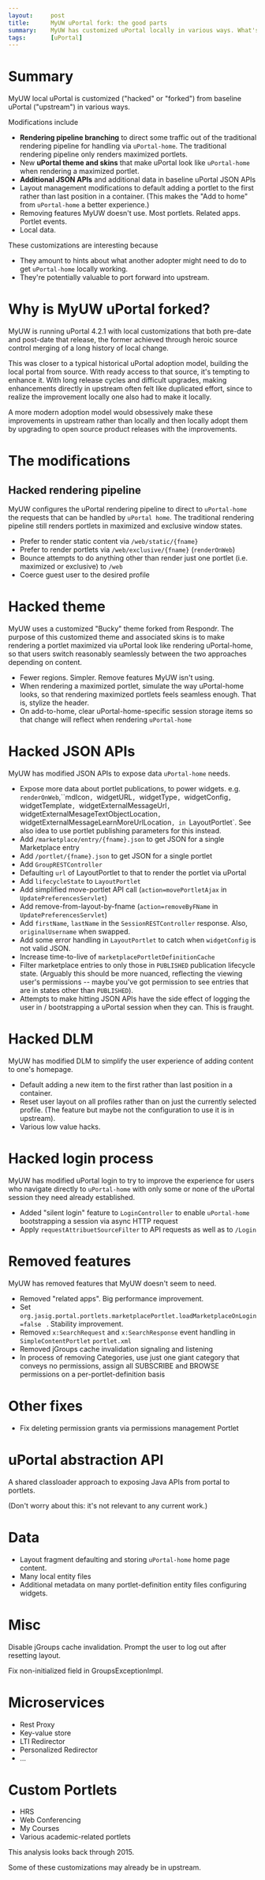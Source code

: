 ```yaml
---
layout:     post
title:      MyUW uPortal fork: the good parts
summary:    MyUW has customized uPortal locally in various ways. What's worth saying about this?
tags:       [uPortal]
---
```


# Summary

MyUW local uPortal is customized ("hacked" or "forked") from baseline uPortal 
("upstream") in various ways.

Modifications include

+ **Rendering pipeline branching** to direct some traffic out of the 
traditional rendering pipeline for handling via `uPortal-home`. The traditional 
rendering pipeline only renders maximized portlets.
+ New **uPortal theme and skins** that make uPortal look like `uPortal-home` 
when rendering a maximized portlet.
+ **Additional JSON APIs** and additional data in baseline uPortal JSON APIs
+ Layout management modifications to default adding a portlet to the first 
rather than last position in a container. (This makes the "Add to home" from 
`uPortal-home` a better experience.)
+ Removing features MyUW doesn't use. Most portlets. Related apps. Portlet 
events.
+ Local data.

These customizations are interesting because

+ They amount to hints about what another adopter might need to do to get 
`uPortal-home` locally working.
+ They're potentially valuable to port forward into upstream.


# Why is MyUW uPortal forked?

MyUW is running uPortal 4.2.1 with local customizations that both pre-date and post-date that release, the former achieved through heroic source control merging of a long history of local change.

This was closer to a typical historical uPortal adoption model, building the 
local portal from source. With ready access to that source, it's tempting to 
enhance it. With long release cycles and difficult upgrades, making 
enhancements directly in upstream often felt like duplicated effort, since to 
realize the improvement locally one also had to make it locally.

A more modern adoption model would obsessively make these improvements in 
upstream rather than locally and then locally adopt them by upgrading to open 
source product releases with the improvements.

# The modifications

## Hacked rendering pipeline

MyUW configures the uPortal rendering pipeline to direct to 
`uPortal-home` the requests that can be handled by `uPortal home`. The 
traditional rendering pipeline still renders portlets in maximized and 
exclusive window states.

+ Prefer to render static content via `/web/static/{fname}`
+ Prefer to render portlets via `/web/exclusive/{fname}` (`renderOnWeb`)
+ Bounce attempts to do anything other than render just one portlet (i.e. maximized or exclusive) to `/web`
+ Coerce guest user to the desired profile

# Hacked theme

MyUW uses a customized "Bucky" theme forked from Respondr. The purpose of this customized theme and associated skins is to make rendering a portlet maximized via uPortal look like rendering uPortal-home, so that users switch reasonably seamlessly between the two approaches depending on content.

+ Fewer regions. Simpler. Remove features MyUW isn't using.
+ When rendering a maximized portlet, simulate the way uPortal-home looks, so that rendering maximized portlets feels seamless enough. That is, stylize the header.
+ On add-to-home, clear uPortal-home-specific session storage items so that change will reflect when rendering `uPortal-home`


# Hacked JSON APIs

MyUW has modified JSON APIs to expose data `uPortal-home` needs.

+ Expose more data about portlet publications, to power widgets. e.g. `renderOnWeb`,``mdIcon`, `widgetURL`, `widgetType`, `widgetConfig`, `widgetTemplate`, `widgetExternalMessageUrl`, `widgetExternalMesageTextObjectLocation`, `widgetExternalMessageLearnMoreUrlLocation`, in `LayoutPortlet`. See also idea to use portlet publishing parameters for this instead.
+ Add `/marketplace/entry/{fname}.json` to get JSON for a single Marketplace entry
+ Add `/portlet/{fname}.json` to get JSON for a single portlet
+ Add `GroupRESTController`
+ Defaulting `url` of LayoutPortlet to that to render the portlet via uPortal
+ Add `lifecycleState` to `LayoutPortlet`
+ Add simplified move-portlet API call (`action=movePortletAjax` in `UpdatePreferencesServlet`)
+ Add remove-from-layout-by-fname (`action=removeByFName` in `UpdatePreferencesServlet`)
+ Add `firstName`, `lastName` in the `SessionRESTController` response. Also, `originalUsername`  when swapped.
+ Add some error handling in `LayoutPortlet` to catch when `widgetConfig` is not valid JSON.
+ Increase time-to-live of `marketplacePortletDefinitionCache`
+ Filter marketplace entries to only those in `PUBLISHED` publication lifecycle state. (Arguably this should be more nuanced, reflecting the viewing user's permissions -- maybe you've got permission to see entries that are in states other than `PUBLISHED`).
+ Attempts to make hitting JSON APIs have the side effect of logging the user in / bootstrapping a uPortal session when they can. This is fraught.

# Hacked DLM

MyUW has modified DLM to simplify the user experience of adding content to one's homepage.

+ Default adding a new item to the first rather than last position in a container.
+ Reset user layout on all profiles rather than on just the currently selected profile. (The feature but maybe not the configuration to use it is in upstream).
+ Various low value hacks.

# Hacked login process

MyUW has modified uPortal login to try to improve the experience for users who 
navigate directly to `uPortal-home` with only some or none of the uPortal 
session they need already established.

+ Added "silent login" feature to `LoginController` to enable `uPortal-home` 
bootstrapping a session via async HTTP request
+ Apply `requestAttribuetSourceFilter` to API requests as well as to `/Login`

# Removed features

MyUW has removed features that MyUW doesn't seem to need.

+ Removed "related apps". Big performance improvement.
+ Set `org.jasig.portal.portlets.marketplacePortlet.loadMarketplaceOnLogin=false
` . Stability improvement.
+ Removed `x:SearchRequest` and `x:SearchResponse` event handling in 
`SimpleContentPortlet` `portlet.xml`
+ Removed jGroups cache invalidation signaling and listening
+ In process of removing Categories, use just one giant category that conveys 
no permissions, assign all SUBSCRIBE and BROWSE permissions on a 
per-portlet-definition basis

# Other fixes

+ Fix deleting permission grants via permissions management Portlet

# uPortal abstraction API

A shared classloader approach to exposing Java APIs from portal to portlets.

(Don't worry about this: it's not relevant to any current work.)

# Data

+ Layout fragment defaulting and storing `uPortal-home` home page content.
+ Many local entity files
+ Additional metadata on many portlet-definition entity files configuring 
widgets.





# Misc

Disable jGroups cache invalidation.
Prompt the user to log out after resetting layout.

Fix non-initialized field in GroupsExceptionImpl.

# Microservices

+ Rest Proxy
+ Key-value store
+ LTI Redirector
+ Personalized Redirector
+ ...

# Custom Portlets

+ HRS
+ Web Conferencing
+ My Courses
+ Various academic-related portlets

This analysis looks back through 2015.

Some of these customizations may already be in upstream.
